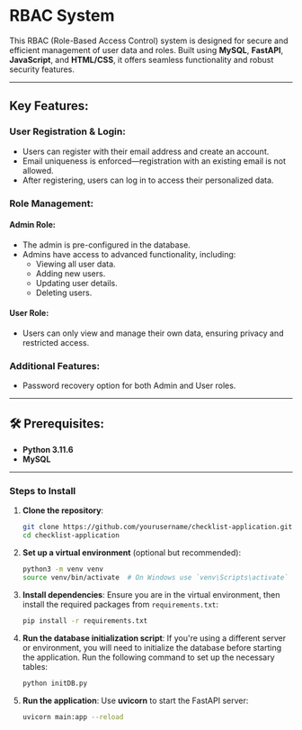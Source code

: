 # RBAC System

This RBAC (Role-Based Access Control) system is designed for secure and efficient management of user data and roles. Built using **MySQL**, **FastAPI**, **JavaScript**, and **HTML/CSS**, it offers seamless functionality and robust security features.

---

## Key Features:

### User Registration & Login:
- Users can register with their email address and create an account.
- Email uniqueness is enforced—registration with an existing email is not allowed.
- After registering, users can log in to access their personalized data.

### Role Management:

#### Admin Role:
- The admin is pre-configured in the database.
- Admins have access to advanced functionality, including:
  - Viewing all user data.
  - Adding new users.
  - Updating user details.
  - Deleting users.

#### User Role:
- Users can only view and manage their own data, ensuring privacy and restricted access.

### Additional Features:
- Password recovery option for both Admin and User roles.

---

## 🛠️ Prerequisites:
- **Python 3.11.6**
- **MySQL**

---

### Steps to Install

1. **Clone the repository**:
    ```bash
    git clone https://github.com/yourusername/checklist-application.git
    cd checklist-application
    ```

2. **Set up a virtual environment** (optional but recommended):
    ```bash
    python3 -m venv venv
    source venv/bin/activate  # On Windows use `venv\Scripts\activate`
    ```

3. **Install dependencies**:
    Ensure you are in the virtual environment, then install the required packages from `requirements.txt`:
    ```bash
    pip install -r requirements.txt
    ```

4. **Run the database initialization script**:
    If you're using a different server or environment, you will need to initialize the database before starting the application. Run the following command to set up the necessary tables:
    ```bash
    python initDB.py
    ```

5. **Run the application**:
    Use **uvicorn** to start the FastAPI server:
    ```bash
    uvicorn main:app --reload
    ```
